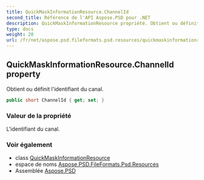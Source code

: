 ```yaml
---
title: QuickMaskInformationResource.ChannelId
second_title: Référence de l'API Aspose.PSD pour .NET
description: QuickMaskInformationResource propriété. Obtient ou définit lidentifiant du canal.
type: docs
weight: 20
url: /fr/net/aspose.psd.fileformats.psd.resources/quickmaskinformationresource/channelid/
---
```

## QuickMaskInformationResource.ChannelId property

Obtient ou définit l'identifiant du canal.

```csharp
public short ChannelId { get; set; }
```

### Valeur de la propriété

L'identifiant du canal.

### Voir également

* class [QuickMaskInformationResource](../)
* espace de noms [Aspose.PSD.FileFormats.Psd.Resources](../../quickmaskinformationresource/)
* Assemblée [Aspose.PSD](../../../)


